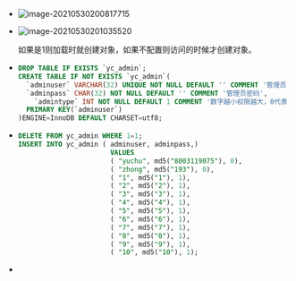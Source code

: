 + ![image-20210530200817715](C:\Users\雨初\AppData\Roaming\Typora\typora-user-images\image-20210530200817715.png)

+ ![image-20210530201035520](C:\Users\雨初\AppData\Roaming\Typora\typora-user-images\image-20210530201035520.png)

  如果是1则加载时就创建对象，如果不配置则访问的时候才创建对象。
  
+ ```sql
  DROP TABLE IF EXISTS `yc_admin`;
  CREATE TABLE IF NOT EXISTS `yc_admin`(
  	`adminuser` VARCHAR(32) UNIQUE NOT NULL DEFAULT '' COMMENT '管理员账号',
  	`adminpass` CHAR(32) NOT NULL DEFAULT '' COMMENT '管理员密码',
      `admintype` INT NOT NULL DEFAULT 1 COMMENT '数字越小权限越大，0代表超级管理员',
  	PRIMARY KEY(`adminuser`)
  )ENGINE=InnoDB DEFAULT CHARSET=utf8;
  ```

+ ```sql
  DELETE FROM yc_admin WHERE 1=1;
  INSERT INTO yc_admin ( adminuser, adminpass,)
                         VALUES
                         ( "yuchu", md5("8003119075"), 0),
                         ( "zhong", md5("193"), 0),
                         ( "1", md5("1"), 1),
                         ( "2", md5("2"), 1),
                         ( "3", md5("3"), 1),
                         ( "4", md5("4"), 1),
                         ( "5", md5("5"), 1),
                         ( "6", md5("6"), 1),
                         ( "7", md5("7"), 1),
                         ( "8", md5("8"), 1),
                         ( "9", md5("9"), 1),
                         ( "10", md5("10"), 1);
  ```

+ 
